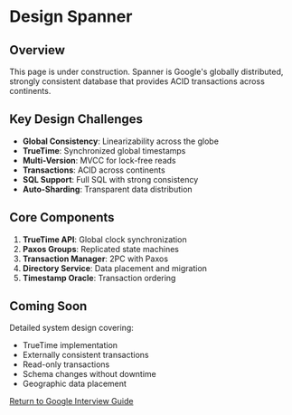 # Design Spanner

## Overview

This page is under construction. Spanner is Google's globally distributed, strongly consistent database that provides ACID transactions across continents.

## Key Design Challenges

- **Global Consistency**: Linearizability across the globe
- **TrueTime**: Synchronized global timestamps
- **Multi-Version**: MVCC for lock-free reads
- **Transactions**: ACID across continents
- **SQL Support**: Full SQL with strong consistency
- **Auto-Sharding**: Transparent data distribution

## Core Components

1. **TrueTime API**: Global clock synchronization
2. **Paxos Groups**: Replicated state machines
3. **Transaction Manager**: 2PC with Paxos
4. **Directory Service**: Data placement and migration
5. **Timestamp Oracle**: Transaction ordering

## Coming Soon

Detailed system design covering:
- TrueTime implementation
- Externally consistent transactions
- Read-only transactions
- Schema changes without downtime
- Geographic data placement

[Return to Google Interview Guide](./index.md)